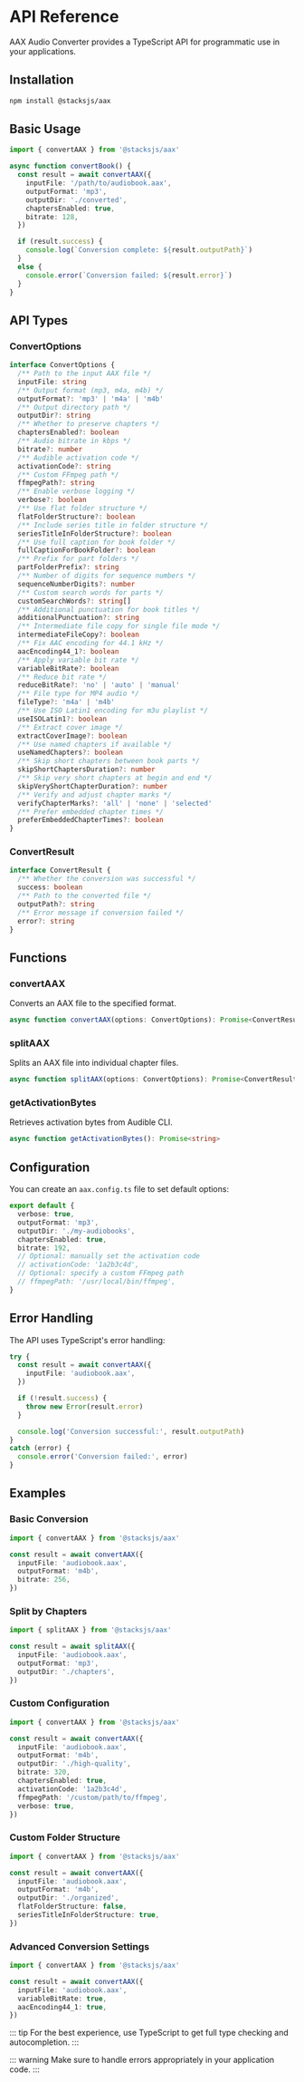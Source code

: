 # API Reference

AAX Audio Converter provides a TypeScript API for programmatic use in your applications.

## Installation

```bash
npm install @stacksjs/aax
```

## Basic Usage

```typescript
import { convertAAX } from '@stacksjs/aax'

async function convertBook() {
  const result = await convertAAX({
    inputFile: '/path/to/audiobook.aax',
    outputFormat: 'mp3',
    outputDir: './converted',
    chaptersEnabled: true,
    bitrate: 128,
  })

  if (result.success) {
    console.log(`Conversion complete: ${result.outputPath}`)
  }
  else {
    console.error(`Conversion failed: ${result.error}`)
  }
}
```

## API Types

### ConvertOptions

```typescript
interface ConvertOptions {
  /** Path to the input AAX file */
  inputFile: string
  /** Output format (mp3, m4a, m4b) */
  outputFormat?: 'mp3' | 'm4a' | 'm4b'
  /** Output directory path */
  outputDir?: string
  /** Whether to preserve chapters */
  chaptersEnabled?: boolean
  /** Audio bitrate in kbps */
  bitrate?: number
  /** Audible activation code */
  activationCode?: string
  /** Custom FFmpeg path */
  ffmpegPath?: string
  /** Enable verbose logging */
  verbose?: boolean
  /** Use flat folder structure */
  flatFolderStructure?: boolean
  /** Include series title in folder structure */
  seriesTitleInFolderStructure?: boolean
  /** Use full caption for book folder */
  fullCaptionForBookFolder?: boolean
  /** Prefix for part folders */
  partFolderPrefix?: string
  /** Number of digits for sequence numbers */
  sequenceNumberDigits?: number
  /** Custom search words for parts */
  customSearchWords?: string[]
  /** Additional punctuation for book titles */
  additionalPunctuation?: string
  /** Intermediate file copy for single file mode */
  intermediateFileCopy?: boolean
  /** Fix AAC encoding for 44.1 kHz */
  aacEncoding44_1?: boolean
  /** Apply variable bit rate */
  variableBitRate?: boolean
  /** Reduce bit rate */
  reduceBitRate?: 'no' | 'auto' | 'manual'
  /** File type for MP4 audio */
  fileType?: 'm4a' | 'm4b'
  /** Use ISO Latin1 encoding for m3u playlist */
  useISOLatin1?: boolean
  /** Extract cover image */
  extractCoverImage?: boolean
  /** Use named chapters if available */
  useNamedChapters?: boolean
  /** Skip short chapters between book parts */
  skipShortChaptersDuration?: number
  /** Skip very short chapters at begin and end */
  skipVeryShortChapterDuration?: number
  /** Verify and adjust chapter marks */
  verifyChapterMarks?: 'all' | 'none' | 'selected'
  /** Prefer embedded chapter times */
  preferEmbeddedChapterTimes?: boolean
}
```

### ConvertResult

```typescript
interface ConvertResult {
  /** Whether the conversion was successful */
  success: boolean
  /** Path to the converted file */
  outputPath?: string
  /** Error message if conversion failed */
  error?: string
}
```

## Functions

### convertAAX

Converts an AAX file to the specified format.

```typescript
async function convertAAX(options: ConvertOptions): Promise<ConvertResult>
```

### splitAAX

Splits an AAX file into individual chapter files.

```typescript
async function splitAAX(options: ConvertOptions): Promise<ConvertResult>
```

### getActivationBytes

Retrieves activation bytes from Audible CLI.

```typescript
async function getActivationBytes(): Promise<string>
```

## Configuration

You can create an `aax.config.ts` file to set default options:

```typescript
export default {
  verbose: true,
  outputFormat: 'mp3',
  outputDir: './my-audiobooks',
  chaptersEnabled: true,
  bitrate: 192,
  // Optional: manually set the activation code
  // activationCode: '1a2b3c4d',
  // Optional: specify a custom FFmpeg path
  // ffmpegPath: '/usr/local/bin/ffmpeg',
}
```

## Error Handling

The API uses TypeScript's error handling:

```typescript
try {
  const result = await convertAAX({
    inputFile: 'audiobook.aax',
  })

  if (!result.success) {
    throw new Error(result.error)
  }

  console.log('Conversion successful:', result.outputPath)
}
catch (error) {
  console.error('Conversion failed:', error)
}
```

## Examples

### Basic Conversion

```typescript
import { convertAAX } from '@stacksjs/aax'

const result = await convertAAX({
  inputFile: 'audiobook.aax',
  outputFormat: 'm4b',
  bitrate: 256,
})
```

### Split by Chapters

```typescript
import { splitAAX } from '@stacksjs/aax'

const result = await splitAAX({
  inputFile: 'audiobook.aax',
  outputFormat: 'mp3',
  outputDir: './chapters',
})
```

### Custom Configuration

```typescript
import { convertAAX } from '@stacksjs/aax'

const result = await convertAAX({
  inputFile: 'audiobook.aax',
  outputFormat: 'm4b',
  outputDir: './high-quality',
  bitrate: 320,
  chaptersEnabled: true,
  activationCode: '1a2b3c4d',
  ffmpegPath: '/custom/path/to/ffmpeg',
  verbose: true,
})
```

### Custom Folder Structure

```typescript
import { convertAAX } from '@stacksjs/aax'

const result = await convertAAX({
  inputFile: 'audiobook.aax',
  outputFormat: 'm4b',
  outputDir: './organized',
  flatFolderStructure: false,
  seriesTitleInFolderStructure: true,
})
```

### Advanced Conversion Settings

```typescript
import { convertAAX } from '@stacksjs/aax'

const result = await convertAAX({
  inputFile: 'audiobook.aax',
  variableBitRate: true,
  aacEncoding44_1: true,
})
```

::: tip
For the best experience, use TypeScript to get full type checking and autocompletion.
:::

::: warning
Make sure to handle errors appropriately in your application code.
:::
